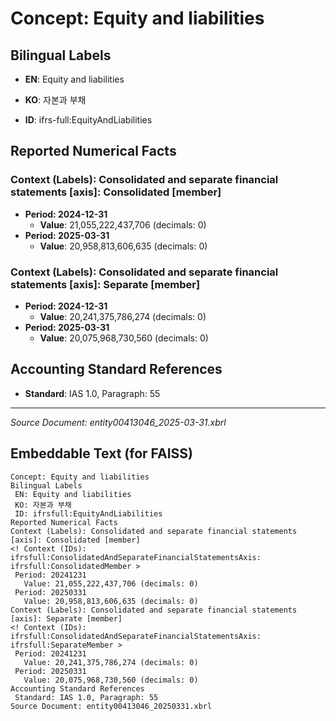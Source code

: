 # Concept: Equity and liabilities

## Bilingual Labels
- **EN**: Equity and liabilities
- **KO**: 자본과 부채

- **ID**: ifrs-full:EquityAndLiabilities

## Reported Numerical Facts

### **Context (Labels): Consolidated and separate financial statements [axis]: Consolidated [member]**
<!-- Context (IDs): ifrs-full:ConsolidatedAndSeparateFinancialStatementsAxis: ifrs-full:ConsolidatedMember -->
- **Period: 2024-12-31**
  - **Value**: 21,055,222,437,706 (decimals: 0)
- **Period: 2025-03-31**
  - **Value**: 20,958,813,606,635 (decimals: 0)

### **Context (Labels): Consolidated and separate financial statements [axis]: Separate [member]**
<!-- Context (IDs): ifrs-full:ConsolidatedAndSeparateFinancialStatementsAxis: ifrs-full:SeparateMember -->
- **Period: 2024-12-31**
  - **Value**: 20,241,375,786,274 (decimals: 0)
- **Period: 2025-03-31**
  - **Value**: 20,075,968,730,560 (decimals: 0)

## Accounting Standard References
- **Standard**: IAS 1.0, Paragraph: 55

---
*Source Document: entity00413046_2025-03-31.xbrl*
## Embeddable Text (for FAISS)
```text
Concept: Equity and liabilities
Bilingual Labels
 EN: Equity and liabilities
 KO: 자본과 부채
 ID: ifrsfull:EquityAndLiabilities
Reported Numerical Facts
Context (Labels): Consolidated and separate financial statements [axis]: Consolidated [member]
<! Context (IDs): ifrsfull:ConsolidatedAndSeparateFinancialStatementsAxis: ifrsfull:ConsolidatedMember >
 Period: 20241231
   Value: 21,055,222,437,706 (decimals: 0)
 Period: 20250331
   Value: 20,958,813,606,635 (decimals: 0)
Context (Labels): Consolidated and separate financial statements [axis]: Separate [member]
<! Context (IDs): ifrsfull:ConsolidatedAndSeparateFinancialStatementsAxis: ifrsfull:SeparateMember >
 Period: 20241231
   Value: 20,241,375,786,274 (decimals: 0)
 Period: 20250331
   Value: 20,075,968,730,560 (decimals: 0)
Accounting Standard References
 Standard: IAS 1.0, Paragraph: 55
Source Document: entity00413046_20250331.xbrl
```